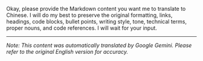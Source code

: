 Okay, please provide the Markdown content you want me to translate to Chinese. I will do my best to preserve the original formatting, links, headings, code blocks, bullet points, writing style, tone, technical terms, proper nouns, and code references. I will wait for your input.


---
_Note: This content was automatically translated by Google Gemini. Please refer to the original English version for accuracy._
